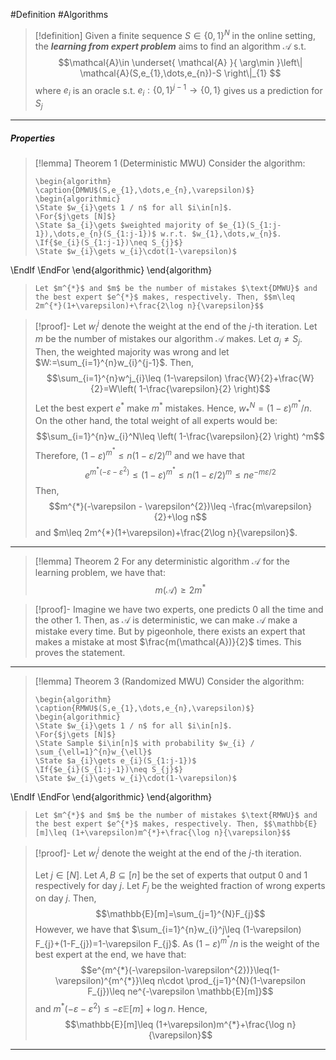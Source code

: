 #Definition #Algorithms 

> [!definition]
> Given a finite sequence $S\in \{ 0,1 \}^N$ in the online setting, the ***learning from expert problem*** aims to find an algorithm $\mathcal{A}$ s.t. $$\mathcal{A}\in \underset{ \mathcal{A} }{ \arg\min }\left\| \mathcal{A}(S,e_{1},\dots,e_{n})-S \right\|_{1} $$where $e_{i}$ is an oracle s.t. $e_{i}:\{ 0,1 \}^{j-1}\to \{ 0,1 \}$ gives us a prediction for $S_{j}$
---
##### Properties
> [!lemma] Theorem 1 (Deterministic MWU)
> Consider the algorithm:
> ```pseudo
> \begin{algorithm} \caption{DMWU$(S,e_{1},\dots,e_{n},\varepsilon)$}
> \begin{algorithmic}
> \State $w_{i}\gets 1 / n$ for all $i\in[n]$.
> \For{$j\gets [N]$}
> \State $a_{i}\gets $weighted majority of $e_{1}(S_{1:j-1}),\dots,e_{n}(S_{1:j-1})$ w.r.t. $w_{1},\dots,w_{n}$.
> \If{$e_{i}(S_{1:j-1})\neq S_{j}$}
> \State $w_{i}\gets w_{i}\cdot(1-\varepsilon)$
\EndIf
\EndFor
\end{algorithmic}
\end{algorithm}
> ```
> Let $m^{*}$ and $m$ be the number of mistakes $\text{DMWU}$ and the best expert $e^{*}$ makes, respectively. Then, $$m\leq 2m^{*}(1+\varepsilon)+\frac{2\log n}{\varepsilon}$$

> [!proof]-
> Let $w_{i}^j$ denote the weight at the end of the $j$-th iteration. Let $m$ be the number of mistakes our algorithm $\mathcal{A}$ makes. Let $a_{j}\neq S_{j}$. Then, the weighted majority was wrong and let $W:=\sum_{i=1}^{n}w_{i}^{j-1}$. Then, $$\sum_{i=1}^{n}w^j_{i}\leq (1-\varepsilon) \frac{W}{2}+\frac{W}{2}=W\left( 1-\frac{\varepsilon}{2} \right)$$Let the best expert $e^{*}$ make $m^{*}$ mistakes. Hence, $w_{{*}}^N=(1-\varepsilon)^{m^{*}} / n$. On the other hand, the total weight of all experts would be: $$\sum_{i=1}^{n}w_{i}^N\leq \left( 1-\frac{\varepsilon}{2} \right) ^m$$Therefore, $(1-\varepsilon)^{m^{*}} \leq n\left( 1- \varepsilon / 2 \right)^m$ and we have that $$e^{m^{*}(-\varepsilon-\varepsilon^{2})}\leq (1-\varepsilon)^{m^{*}}\leq n(1-\varepsilon / 2)^m\leq n e^{-m\varepsilon /2}$$
> Then, $$m^{*}(-\varepsilon - \varepsilon^{2})\leq -\frac{m\varepsilon}{2}+\log n$$and $m\leq 2m^{*}(1+\varepsilon)+\frac{2\log n}{\varepsilon}$.
---
> [!lemma] Theorem 2
> For any deterministic algorithm $\mathcal{A}$ for the learning problem, we have that: $$m(\mathcal{A})\geq 2m^{*}$$

> [!proof]-
> Imagine we have two experts, one predicts $0$ all the time and the other $1$. Then, as $\mathcal{A}$ is deterministic, we can make $\mathcal{A}$ make a mistake every time. But by pigeonhole, there exists an expert that makes a mistake at most $\frac{m(\mathcal{A})}{2}$ times. This proves the statement.

---
> [!lemma] Theorem 3 (Randomized MWU)
> Consider the algorithm:
> ```pseudo
> \begin{algorithm} \caption{RMWU$(S,e_{1},\dots,e_{n},\varepsilon)$}
> \begin{algorithmic}
> \State $w_{i}\gets 1 / n$ for all $i\in[n]$.
> \For{$j\gets [N]$}
> \State Sample $i\in[n]$ with probability $w_{i} / \sum_{\ell=1}^{n}w_{\ell}$
> \State $a_{i}\gets e_{i}(S_{1:j-1})$
> \If{$e_{i}(S_{1:j-1})\neq S_{j}$}
> \State $w_{i}\gets w_{i}\cdot(1-\varepsilon)$
\EndIf
\EndFor
\end{algorithmic}
\end{algorithm}
> ```
> Let $m^{*}$ and $m$ be the number of mistakes $\text{RMWU}$ and the best expert $e^{*}$ makes, respectively. Then, $$\mathbb{E}[m]\leq (1+\varepsilon)m^{*}+\frac{\log n}{\varepsilon}$$

> [!proof]-
> Let $w_{i}^j$ denote the weight at the end of the $j$-th iteration. 
> 
> Let $j\in [N]$. Let $A,B\subseteq[n]$ be the set of experts that output 0 and 1 respectively for day $j$. Let $F_{j}$ be the weighted fraction of wrong experts on day $j$. Then, $$\mathbb{E}[m]=\sum_{j=1}^{N}F_{j}$$However, we have that $\sum_{i=1}^{n}w_{i}^j\leq (1-\varepsilon) F_{j}+(1-F_{j})=1-\varepsilon F_{j}$. As $(1-\varepsilon)^{m^{*}} / n$ is the weight of the best expert at the end, we have that: $$e^{m^{*}(-\varepsilon-\varepsilon^{2})}\leq(1-\varepsilon)^{m^{*}}\leq n\cdot \prod_{j=1}^{N}(1-\varepsilon F_{j})\leq ne^{-\varepsilon \mathbb{E}[m]}$$and $m^{*}(-\varepsilon-\varepsilon^{2})\leq -\varepsilon \mathbb{E}[m]+\log n$. Hence, $$\mathbb{E}[m]\leq (1+\varepsilon)m^{*}+\frac{\log n}{\varepsilon}$$


---
